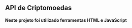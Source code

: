<h2>API de Criptomoedas</h2>



<h4>Neste projeto foi utilizado ferramentas HTML e JavaScript</h4>



